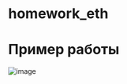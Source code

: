 # homework_eth

# Пример работы
![image](https://user-images.githubusercontent.com/45994592/111875540-66150a80-89ab-11eb-8209-414d4a27f523.png)
